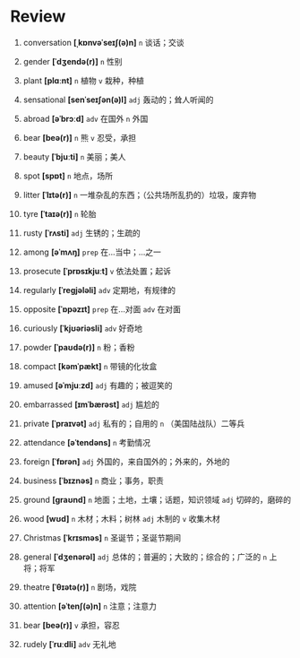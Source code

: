 # Review
1. conversation **[ˌkɒnvəˈseɪʃ(ə)n]** `n` 谈话；交谈

2. gender **[ˈdʒendə(r)]** `n` 性别

3. plant **[plɑːnt]** `n` 植物 `v` 栽种，种植

4. sensational **[senˈseɪʃən(ə)l]** `adj` 轰动的；耸人听闻的

5. abroad **[əˈbrɔːd]** `adv` 在国外 `n` 外国

6. bear **[beə(r)]** `n` 熊 `v` 忍受，承担

7. beauty **[ˈbjuːti]** `n` 美丽；美人

8. spot **[spɒt]** `n` 地点，场所

9. litter **[ˈlɪtə(r)]** `n` 一堆杂乱的东西；（公共场所乱扔的）垃圾，废弃物

10. tyre **[ˈtaɪə(r)]** `n` 轮胎

11. rusty **[ˈrʌsti]** `adj` 生锈的；生疏的

12. among **[əˈmʌŋ]** `prep` 在...当中；...之一

13. prosecute **[ˈprɒsɪkjuːt]** `v` 依法处置；起诉

14. regularly **[ˈreɡjələli]** `adv` 定期地，有规律的

15. opposite **[ˈɒpəzɪt]** `prep` 在...对面 `adv` 在对面

16. curiously **[ˈkjʊəriəsli]** `adv` 好奇地

17. powder **[ˈpaʊdə(r)]** `n` 粉；香粉

18. compact **[kəmˈpækt]** `n` 带镜的化妆盒

19. amused **[əˈmjuːzd]** `adj` 有趣的；被逗笑的

20. embarrassed **[ɪmˈbærəst]** `adj` 尴尬的

21. private **[ˈpraɪvət]** `adj` 私有的；自用的 `n` （美国陆战队）二等兵

22. attendance **[əˈtendəns]** `n` 考勤情况

23. foreign **[ˈfɒrən]** `adj` 外国的，来自国外的；外来的，外地的

24. business **[ˈbɪznəs]** `n` 商业；事务，职责

25. ground **[ɡraʊnd]** `n` 地面；土地，土壤；话题，知识领域 `adj` 切碎的，磨碎的

26. wood **[wʊd]** `n` 木材；木料；树林 `adj` 木制的 `v` 收集木材

27. Christmas **[ˈkrɪsməs]** `n` 圣诞节；圣诞节期间

28. general **[ˈdʒenərəl]** `adj` 总体的；普遍的；大致的；综合的；广泛的 `n` 上将；将军

29. theatre **[ˈθɪətə(r)]** `n` 剧场，戏院

30. attention **[əˈtenʃ(ə)n]** `n` 注意；注意力

31. bear **[beə(r)]** `v` 承担，容忍

32. rudely **[ˈruːdli]** `adv` 无礼地

